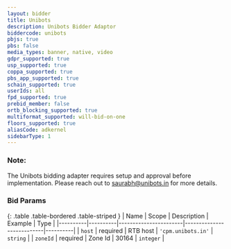 ```yaml
---
layout: bidder
title: Unibots
description: Unibots Bidder Adaptor
biddercode: unibots
pbjs: true
pbs: false
media_types: banner, native, video
gdpr_supported: true
usp_supported: true
coppa_supported: true
pbs_app_supported: true
schain_supported: true
userIds: all
fpd_supported: true
prebid_member: false
ortb_blocking_supported: true
multiformat_supported: will-bid-on-one
floors_supported: true
aliasCode: adkernel
sidebarType: 1
---
```


### Note:

The Unibots bidding adapter requires setup and approval before implementation. Please reach out to <saurabh@unibots.in> for more details.

### Bid Params

{: .table .table-bordered .table-striped }
| Name     | Scope    | Description           | Example                   | Type     |
|----------|----------|-----------------------|---------------------------|----------|
| `host`   | required | RTB host | `'cpm.unibots.in'` | `string` |
| `zoneId` | required | Zone Id           | 30164                 | `integer` |
